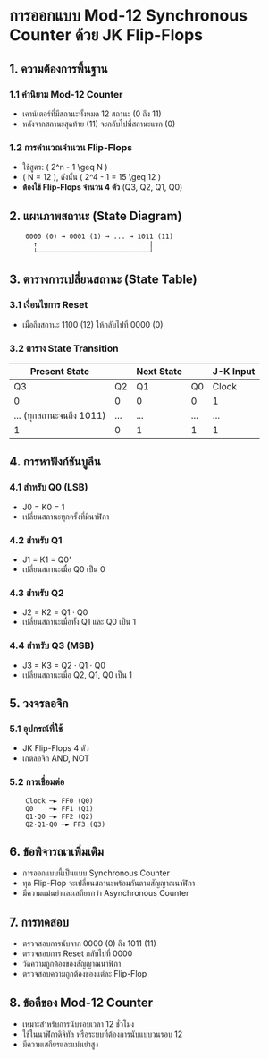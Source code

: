 # การออกแบบ Mod-12 Synchronous Counter ด้วย JK Flip-Flops

## 1. ความต้องการพื้นฐาน

### 1.1 คำนิยาม Mod-12 Counter
- เคาน์เตอร์ที่มีสถานะทั้งหมด 12 สถานะ (0 ถึง 11)
- หลังจากสถานะสุดท้าย (11) จะกลับไปที่สถานะแรก (0)

### 1.2 การคำนวณจำนวน Flip-Flops
- ใช้สูตร: \( 2^n - 1 \geq N \)
- \( N = 12 \), ดังนั้น \( 2^4 - 1 = 15 \geq 12 \)
- **ต้องใช้ Flip-Flops จำนวน 4 ตัว** (Q3, Q2, Q1, Q0)

## 2. แผนภาพสถานะ (State Diagram)

```
    0000 (0) → 0001 (1) → ... → 1011 (11)
      ↑                            |
      └────────────────────────────┘
```

## 3. ตารางการเปลี่ยนสถานะ (State Table)

### 3.1 เงื่อนไขการ Reset
- เมื่อถึงสถานะ 1100 (12) ให้กลับไปที่ 0000 (0)

### 3.2 ตาราง State Transition
| Present State |     | Next State |       | J-K Input |
| ------------- | --- | ---------- | ----- | --------- |
| Q3 | Q2 | Q1 | Q0 | Clock | Q3+ | Q2+ | Q1+ | Q0+ | J3 | K3 | J2 | K2 | J1 | K1 | J0 | K0 |
| 0  | 0  | 0  | 0  | 1     | 0  | 0  | 0  | 1   | 0  | X  | 0  | X  | 0  | X  | 1  | 0  |
| ... (ทุกสถานะจนถึง 1011) | ... | ... | ... | ... | ... |
| 1  | 0  | 1  | 1  | 1     | 1  | 0  | 1  | 0   | 0  | X  | 0  | X  | 1  | 0  | 0  | 1  |

## 4. การหาฟังก์ชันบูลีน

### 4.1 สำหรับ Q0 (LSB)
- J0 = K0 = 1
- เปลี่ยนสถานะทุกครั้งที่มีนาฬิกา

### 4.2 สำหรับ Q1
- J1 = K1 = Q0'
- เปลี่ยนสถานะเมื่อ Q0 เป็น 0

### 4.3 สำหรับ Q2
- J2 = K2 = Q1 · Q0
- เปลี่ยนสถานะเมื่อทั้ง Q1 และ Q0 เป็น 1

### 4.4 สำหรับ Q3 (MSB)
- J3 = K3 = Q2 · Q1 · Q0
- เปลี่ยนสถานะเมื่อ Q2, Q1, Q0 เป็น 1

## 5. วงจรลอจิก

### 5.1 อุปกรณ์ที่ใช้
- JK Flip-Flops 4 ตัว
- เกตลอจิก AND, NOT

### 5.2 การเชื่อมต่อ
```
    Clock ─► FF0 (Q0)
    Q0    ─► FF1 (Q1)
    Q1·Q0 ─► FF2 (Q2)
    Q2·Q1·Q0 ─► FF3 (Q3)
```

## 6. ข้อพิจารณาเพิ่มเติม
- การออกแบบนี้เป็นแบบ Synchronous Counter
- ทุก Flip-Flop จะเปลี่ยนสถานะพร้อมกันตามสัญญาณนาฬิกา
- มีความแม่นยำและเสถียรกว่า Asynchronous Counter

## 7. การทดสอบ
- ตรวจสอบการนับจาก 0000 (0) ถึง 1011 (11)
- ตรวจสอบการ Reset กลับไปที่ 0000
- วัดความถูกต้องของสัญญาณนาฬิกา
- ตรวจสอบความถูกต้องของแต่ละ Flip-Flop

## 8. ข้อดีของ Mod-12 Counter
- เหมาะสำหรับการนับรอบเวลา 12 ชั่วโมง
- ใช้ในนาฬิกาดิจิทัล หรือระบบที่ต้องการนับแบบวนรอบ 12
- มีความเสถียรและแม่นยำสูง
